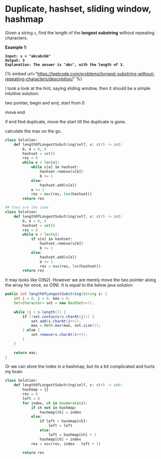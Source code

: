 # Duplicate, hashset, sliding window, hashmap

Given a string `s`, find the length of the **longest** **substring** without repeating characters.

**Example 1:**

<pre><code><strong>Input: s = "abcabcbb"
</strong><strong>Output: 3
</strong><strong>Explanation: The answer is "abc", with the length of 3.
</strong></code></pre>

{% embed url="https://leetcode.com/problems/longest-substring-without-repeating-characters/description/" %}

I took a look at the hint, saying sliding window, then it should be a simple intuitive solution:

two pointer, begin and end, start from 0

move end

if end find duplicate, move the start till the duplicate is gone.

calculate the max on the go.

```python
class Solution:
    def lengthOfLongestSubstring(self, s: str) -> int:
        b, e = 0, 0
        hashset = set()
        res = 0
        while e < len(s):
            while s[e] in hashset:
                hashset.remove(s[b])
                b += 1
            else:
                hashset.add(s[e])
            e += 1
            res = max(res, len(hashset))
        return res

## they are the same
class Solution:
    def lengthOfLongestSubstring(self, s: str) -> int:
        b, e = 0, 0
        hashset = set()
        res = 0
        while e < len(s):
            if s[e] in hashset:
                hashset.remove(s[b])
                b += 1
            else:
                hashset.add(s[e])
                e += 1
                res = max(res, len(hashset))
        return res
```

It may looks like O(N2). However we are merely move the two pointer along the array for once, so O(N). It is equal to the below java solution

```java
public int lengthOfLongestSubstring(String s) {
    int i = 0, j = 0, max = 0;
    Set<Character> set = new HashSet<>();
    
    while (j < s.length()) {
        if (!set.contains(s.charAt(j))) {
            set.add(s.charAt(j++));
            max = Math.max(max, set.size());
        } else {
            set.remove(s.charAt(i++));
        }
    }
    
    return max;
}
```

Or we can store the index in a hashmap, but its a bit complicated and hurts my brain

```python
class Solution:
    def lengthOfLongestSubstring(self, s: str) -> int:
        hashmap = {}
        res = 0
        left = 0
        for index, ch in enumerate(s):
            if ch not in hashmap:
                hashmap[ch] = index
            else:
                if left > hashmap[ch]:
                    left = left
                else:
                    left = hashmap[ch] + 1
                hashmap[ch] = index
            res = max(res, index - left + 1)
            
        return res


```
